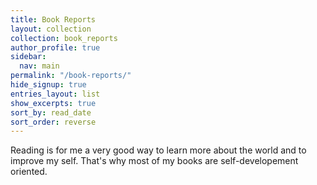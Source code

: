 ```yaml
---
title: Book Reports
layout: collection
collection: book_reports
author_profile: true
sidebar:
  nav: main
permalink: "/book-reports/"
hide_signup: true
entries_layout: list
show_excerpts: true
sort_by: read_date
sort_order: reverse
---
```


Reading is for me a very good way to learn more about the world and to improve my self. That's why most of my books are self-developement oriented.
